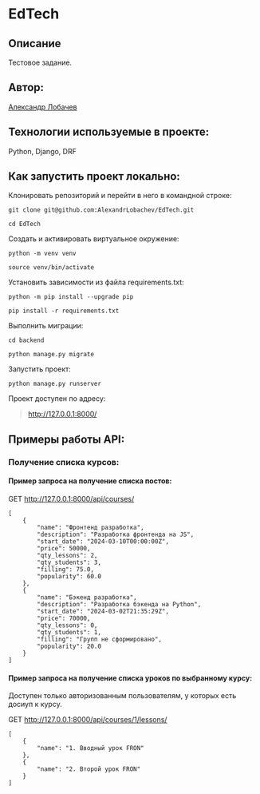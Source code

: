 # EdTech

## Описание

Тестовое задание.

## Автор:

[Александр Лобачев](https://github.com/AlexandrLobachev/)

## Технологии используемые в проекте:

Python, Django, DRF

## Как запустить проект локально:

Клонировать репозиторий и перейти в него в командной строке:
```
git clone git@github.com:AlexandrLobachev/EdTech.git
```
```
cd EdTech
```
Cоздать и активировать виртуальное окружение:
```
python -m venv venv
```
```
source venv/bin/activate
```
Установить зависимости из файла requirements.txt:
```
python -m pip install --upgrade pip
```
```
pip install -r requirements.txt
```
Выполнить миграции:
```
cd backend
```
```
python manage.py migrate
```
Запустить проект:
```
python manage.py runserver
```
Проект доступен по адресу:

> http://127.0.0.1:8000/

## Примеры работы API:
### Получение списка курсов:


#### Пример запроса на получение списка постов:
GET http://127.0.0.1:8000/api/courses/
```
[
    {
        "name": "Фронтенд разработка",
        "description": "Разработка фронтенда на JS",
        "start_date": "2024-03-10T00:00:00Z",
        "price": 50000,
        "qty_lessons": 2,
        "qty_students": 3,
        "filling": 75.0,
        "popularity": 60.0
    },
    {
        "name": "Бэкенд разработка",
        "description": "Разработка бэкенда на Python",
        "start_date": "2024-03-02T21:35:29Z",
        "price": 70000,
        "qty_lessons": 0,
        "qty_students": 1,
        "filling": "Групп не сформировано",
        "popularity": 20.0
    }
]
``````

#### Пример запроса на получение списка уроков по выбранному курсу:
Доступен только авторизованным пользователям, у которых есть досиуп к курсу.


GET http://127.0.0.1:8000/api/courses/1/lessons/
```
[
    {
        "name": "1. Вводный урок FRON"
    },
    {
        "name": "2. Второй урок FRON"
    }
]
``````